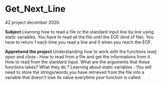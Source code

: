 # Get_Next_Line

42 project december 2020.

**Subject**
Learning how to read a file or the standard input line by line using static variables. You have to read all the file until the EOF (end of file). You have to return 1 each time you read a line and 0 when you reach the EOF. 

**Apprehend the project**
Understanding how to work with the functions _read, open_ and _close_ : How to read from a file and get the informations from it. How to read from the standard input. What are the arguments that these functions takes? What they do ? 
Learning about static variables : You will need to store the strings/words you have retrieved from the file into a variable that doesn't lose its value everytime your function is called.
